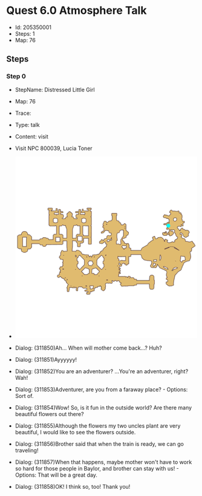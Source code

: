 # Quest 6.0 Atmosphere Talk

- Id: 205350001
- Steps: 1
- Map: 76

## Steps

### Step 0
- StepName:  Distressed Little Girl
- Map:  76
- Trace:  
- Type:  talk
- Content:  visit
- Visit NPC 800039, Lucia Toner

- ![images/205350001_0.png](images/205350001_0.png)
- Dialog: (311850)Ah... When will mother come back...? Huh?
- Dialog: (311851)Ayyyyyy!
- Dialog: (311852)You are an adventurer? ...You're an adventurer, right? Wah!
- Dialog: (311853)Adventurer, are you from a faraway place? - Options: Sort of.
- Dialog: (311854)Wow! So, is it fun in the outside world? Are there many beautiful flowers out there?
- Dialog: (311855)Although the flowers my two uncles plant are very beautiful, I would like to see the flowers outside.
- Dialog: (311856)Brother said that when the train is ready, we can go traveling!
- Dialog: (311857)When that happens, maybe mother won't have to work so hard for those people in Baylor, and brother can stay with us! - Options: That will be a great day.
- Dialog: (311858)OK! I think so, too! Thank you!


